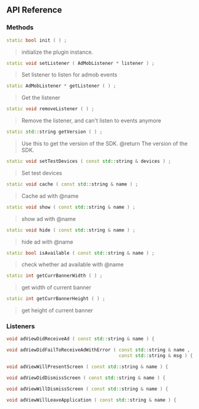 ## API Reference

### Methods
```cpp
static bool init ( ) ;
```
>  initialize the plugin instance.

```cpp
static void setListener ( AdMobListener * listener ) ;
```
> Set listener to listen for admob events

```cpp
static AdMobListener * getListener ( ) ;
```
> Get the listener

```cpp
static void removeListener ( ) ;
```
> Remove the listener, and can't listen to events anymore

```cpp
static std::string getVersion ( ) ;
```
> Use this to get the version of the SDK.
@return The version of the SDK.

```cpp
static void setTestDevices ( const std::string & devices ) ;
```
> Set test devices

```cpp
static void cache ( const std::string & name ) ;
```
> Cache ad with @name

```cpp
static void show ( const std::string & name ) ;
```
> show ad with @name

```cpp
static void hide ( const std::string & name ) ;
```
> hide ad with @name

```cpp
static bool isAvailable ( const std::string & name ) ;
```
> check whether ad available with @name

```cpp
static int getCurrBannerWidth ( ) ;
```
> get width of current banner

```cpp
static int getCurrBannerHeight ( ) ;
```
> get height of current banner


### Listeners
```cpp
void adViewDidReceiveAd ( const std::string & name ) {
```

```cpp
void adViewDidFailToReceiveAdWithError ( const std::string & name ,
                                         const std::string & msg ) {
```

```cpp
void adViewWillPresentScreen ( const std::string & name ) {
```

```cpp
void adViewDidDismissScreen ( const std::string & name ) {
```

```cpp
void adViewWillDismissScreen ( const std::string & name ) {
```

```cpp
void adViewWillLeaveApplication ( const std::string & name ) {
```


